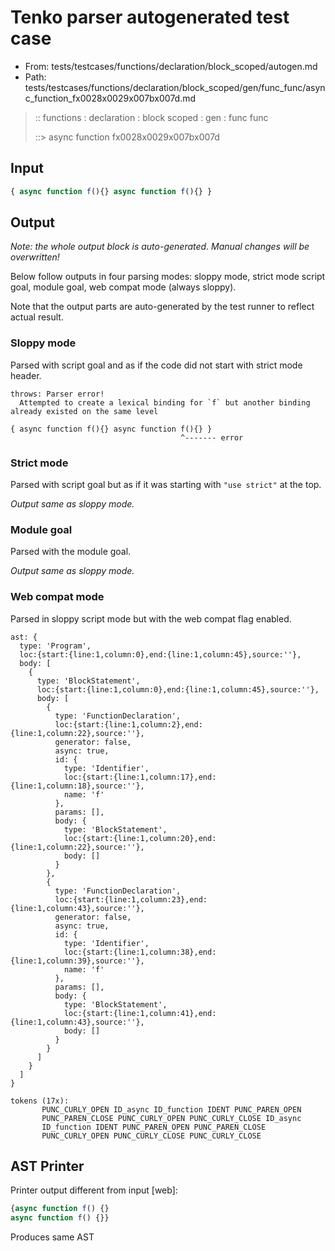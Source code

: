 # Tenko parser autogenerated test case

- From: tests/testcases/functions/declaration/block_scoped/autogen.md
- Path: tests/testcases/functions/declaration/block_scoped/gen/func_func/async_function_fx0028x0029x007bx007d.md

> :: functions : declaration : block scoped : gen : func func
>
> ::> async function fx0028x0029x007bx007d

## Input


`````js
{ async function f(){} async function f(){} }
`````

## Output

_Note: the whole output block is auto-generated. Manual changes will be overwritten!_

Below follow outputs in four parsing modes: sloppy mode, strict mode script goal, module goal, web compat mode (always sloppy).

Note that the output parts are auto-generated by the test runner to reflect actual result.

### Sloppy mode

Parsed with script goal and as if the code did not start with strict mode header.

`````
throws: Parser error!
  Attempted to create a lexical binding for `f` but another binding already existed on the same level

{ async function f(){} async function f(){} }
                                      ^------- error
`````

### Strict mode

Parsed with script goal but as if it was starting with `"use strict"` at the top.

_Output same as sloppy mode._

### Module goal

Parsed with the module goal.

_Output same as sloppy mode._

### Web compat mode

Parsed in sloppy script mode but with the web compat flag enabled.

`````
ast: {
  type: 'Program',
  loc:{start:{line:1,column:0},end:{line:1,column:45},source:''},
  body: [
    {
      type: 'BlockStatement',
      loc:{start:{line:1,column:0},end:{line:1,column:45},source:''},
      body: [
        {
          type: 'FunctionDeclaration',
          loc:{start:{line:1,column:2},end:{line:1,column:22},source:''},
          generator: false,
          async: true,
          id: {
            type: 'Identifier',
            loc:{start:{line:1,column:17},end:{line:1,column:18},source:''},
            name: 'f'
          },
          params: [],
          body: {
            type: 'BlockStatement',
            loc:{start:{line:1,column:20},end:{line:1,column:22},source:''},
            body: []
          }
        },
        {
          type: 'FunctionDeclaration',
          loc:{start:{line:1,column:23},end:{line:1,column:43},source:''},
          generator: false,
          async: true,
          id: {
            type: 'Identifier',
            loc:{start:{line:1,column:38},end:{line:1,column:39},source:''},
            name: 'f'
          },
          params: [],
          body: {
            type: 'BlockStatement',
            loc:{start:{line:1,column:41},end:{line:1,column:43},source:''},
            body: []
          }
        }
      ]
    }
  ]
}

tokens (17x):
       PUNC_CURLY_OPEN ID_async ID_function IDENT PUNC_PAREN_OPEN
       PUNC_PAREN_CLOSE PUNC_CURLY_OPEN PUNC_CURLY_CLOSE ID_async
       ID_function IDENT PUNC_PAREN_OPEN PUNC_PAREN_CLOSE
       PUNC_CURLY_OPEN PUNC_CURLY_CLOSE PUNC_CURLY_CLOSE
`````


## AST Printer

Printer output different from input [web]:

````js
{async function f() {}
async function f() {}}
````

Produces same AST
